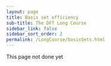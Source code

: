 ```yaml
---
layout: page
title: Basis set efficiency
sub-title: The DFT Long Course
sidebar_link: false
sidebar_sort_order: 2
permalink: /LongCourse/basisSets.html
---
```


This page not done yet
